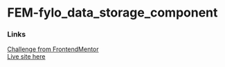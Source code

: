 # FEM-fylo_data_storage_component
### Links
[Challenge from FrontendMentor](https://www.frontendmentor.io/challenges/fylo-data-storage-component-1dZPRbV5n)\
[Live site here]()
